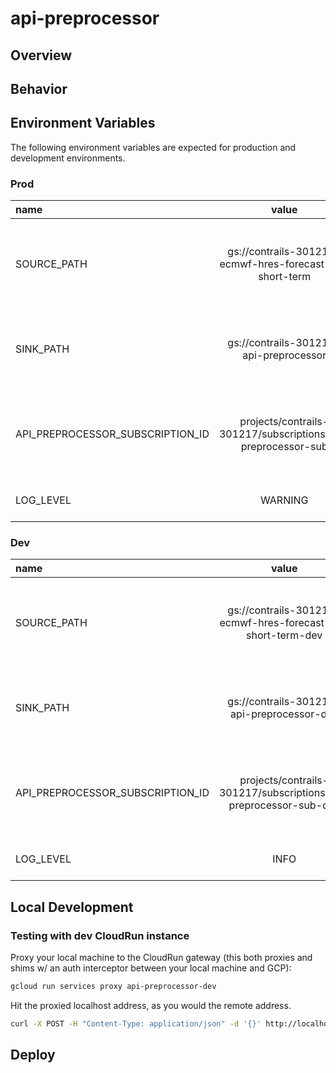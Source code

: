 # api-preprocessor

## Overview

## Behavior

## Environment Variables
The following environment variables are expected for production and development environments.

### Prod

| name                             |                                               value                                                |                              description                               |
|:---------------------------------|:--------------------------------------------------------------------------------------------------:|:----------------------------------------------------------------------:|
| SOURCE_PATH                      |                      gs://contrails-301217-ecmwf-hres-forecast-v2-short-term                       |     fully-qualified file path for HRES pressure-level zarr stores      |
| SINK_PATH                        |                               gs://contrails-301217-api-preprocessor                               |    fully-qualified file path prefix for writing output data assets     |
| API_PREPROCESSOR_SUBSCRIPTION_ID |                    projects/contrails-301217/subscriptions/api-preprocessor-sub                    | subscription for api-preprocessor jobs (generated by the hres-etl svc) |
| LOG_LEVEL                        |                                              WARNING                                               |                  log level for service in production                   |

### Dev

| name                             |                              value                               |                              description                               |
|:---------------------------------|:----------------------------------------------------------------:|:----------------------------------------------------------------------:|
| SOURCE_PATH                      |   gs://contrails-301217-ecmwf-hres-forecast-v2-short-term-dev    |     fully-qualified file path for HRES pressure-level zarr stores      |
| SINK_PATH                        |            gs://contrails-301217-api-preprocessor-dev            |    fully-qualified file path prefix for writing output data assets     |
| API_PREPROCESSOR_SUBSCRIPTION_ID | projects/contrails-301217/subscriptions/api-preprocessor-sub-dev | subscription for api-preprocessor jobs (generated by the hres-etl svc) |
| LOG_LEVEL                        |                               INFO                               |                  log level for service in development                  |

## Local Development
### Testing with dev CloudRun instance

Proxy your local machine to the CloudRun gateway 
(this both proxies and shims w/ an auth interceptor between your local machine and GCP):
```bash
gcloud run services proxy api-preprocessor-dev
```

Hit the proxied localhost address, as you would the remote address.
```bash
curl -X POST -H "Content-Type: application/json" -d '{}' http://localhost:8080/run
```


## Deploy
